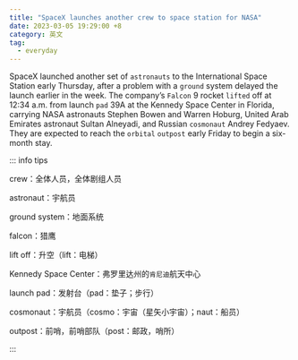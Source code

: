 ```yaml
---
title: "SpaceX launches another crew to space station for NASA"
date: 2023-03-05 19:29:00 +8
category: 英文
tag:
  - everyday
---
```


SpaceX launched another set of `astronauts` to the International Space Station early Thursday, after a problem with a `ground` system delayed the launch earlier in the week. The company’s `Falcon` 9 rocket `lifted` off at 12:34 a.m. from launch `pad` 39A at the Kennedy Space Center in Florida, carrying NASA astronauts Stephen Bowen and Warren Hoburg, United Arab Emirates astronaut Sultan Alneyadi, and Russian `cosmonaut` Andrey Fedyaev. They are expected to reach the `orbital` `outpost` early Friday to begin a six-month stay.

::: info tips

crew：全体人员，全体剧组人员

astronaut：宇航员

ground system：地面系统

falcon：猎鹰

lift off：升空（lift：电梯）

Kennedy Space Center：弗罗里达州的`肯尼迪`航天中心

launch pad：发射台（pad：垫子；步行）

cosmonaut：宇航员（cosmo：宇宙（星矢小宇宙）；naut：船员）

outpost：前哨，前哨部队（post：邮政，哨所）

:::
